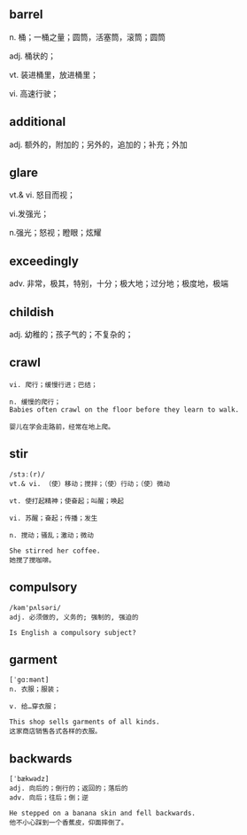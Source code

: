 ## barrel
n.
桶；一桶之量；圆筒，活塞筒，滚筒；圆筒

adj.
桶状的；

vt.
装进桶里，放进桶里；

vi.  高速行驶；
## additional
adj.
额外的，附加的；另外的，追加的；补充；外加

## glare
vt.& vi. 怒目而视；

vi.发强光；

n.强光；怒视；瞪眼；炫耀

## exceedingly
adv.
非常，极其，特别，十分；极大地；过分地；极度地，极端
## childish
adj. 幼稚的；孩子气的；不复杂的；

## crawl
```
vi. 爬行；缓慢行进；巴结；

n. 缓慢的爬行；
Babies often crawl on the floor before they learn to walk.

婴儿在学会走路前，经常在地上爬。
```

## stir
```
/stɜː(r)/
vt.& vi. （使）移动；搅拌；（使）行动；（使）微动

vt. 使打起精神；使奋起；叫醒；唤起

vi. 苏醒；奋起；传播；发生

n. 搅动；骚乱；激动；微动

She stirred her coffee.
她搅了搅咖啡。
```
## compulsory
```
/kəm'pʌlsəri/
adj. 必须做的, 义务的; 强制的, 强迫的

Is English a compulsory subject?
```

## garment
```
[ˈgɑ:mənt]
n. 衣服；服装；

v. 给…穿衣服；

This shop sells garments of all kinds.
这家商店销售各式各样的衣服。
```

## backwards
```
[ˈbækwədz]
adj. 向后的；倒行的；返回的；落后的
adv. 向后；往后；倒；逆

He stepped on a banana skin and fell backwards.
他不小心踩到一个香蕉皮，仰面摔倒了。
```